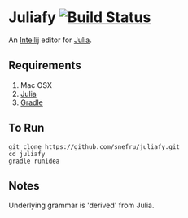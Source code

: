 # Juliafy [![Build Status](https://travis-ci.org/snefru/juliafy.svg?branch=master)](https://travis-ci.org/snefru/juliafy)


An  [Intellij](https://www.jetbrains.com/) editor for [Julia](https://github.com/JuliaLang/julia).

## Requirements

1.  Mac OSX
2. [Julia](http://julialang.org/downloads/)
3. [Gradle](https://gradle.org)

## To Run
    git clone https://github.com/snefru/juliafy.git
    cd juliafy
    gradle runidea

## Notes

Underlying grammar is 'derived' from Julia.

